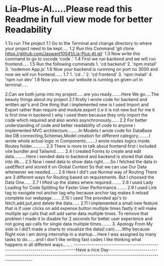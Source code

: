 # Lia-Plus-AI.....Please read this Readme in full view mode for better Readability

1.To run The project
 1.1 Go to the Terminal and change directory to where your project need to be kept.....
 1.2 Run this Command 'git clone https://github.com/Jaswant10041/Lia-Plus-AI.git'
 1.3 Now write this command to go to vscode 'code .'
 1.4 First we run backend and we will run frontend.....
 1.5 Run the following commands 1. 'cd backend' 2. 'npm install' 3. 'nodemon App.js'
 1.6 Now your backend is runnning on port no 3000 and now we will run frontend......
 1.7 1. 'cd ..' 2. 'cd frontend' 3. 'npm install' 4. 'npm run dev'
 1.8 Now you see our website is running on given url in terminal.....
 
2.Can we both jump into my project..... are you ready........Here We go.....The beauty things about my project
  2.1 firstly i wrote code for backend and written api's and One thing that i implemented new is I used Import and Export rather than require and module.export (i.e it is not new but for me it is first time in            backend ) why i used them because they only import the code which required and also works asynchronously......
  2.2 For better understanding of code and better readability of code to anyone i implemented MVC architecture.........In Models I wrote code for DataBase like DB connecting,Schemas,Model creation for different           category.........I wrote whole actual logic in Components........I wrote routes logics inside Routes folder...........
  2.3 There is more to talk about frontend first i included vite bundler and Tailwind.......
  2.4 I created Forms to create and edit data..........Here i sended data to backend and backend is stored that data into db....
  2.5 Now i need data to show data right......So I fetched the data in useEffect and stored it on Global Context So that we can use Our Data whereever we needed......
  2.6 Here I did't use Normal way of Routing There are 3 different ways for Routing based on requirements. But I choosed the Data One......
  2.7 I lifted up the states where required........
  2.8 I used Lady Loading for Code Splitting for Faster User Performance........
  2.9 I used Link tag to navigate not anchor tag why because anchor tag makes it reload complete our webpage.......
  2.10 I used The provided api's to fetch,add,put,and delete the data......
  2.11 I implemented a small new feature that is if user clicks on add expense button multiple times fastly it will make multiple api calls that will add same data multiple times. To remove that problem I made it to disable for 2 seconds for better user experience and not going api calls for single data multiple times........
3. Apology From My side is I did't made a charts to visualize the data(I can)......Why because Right now i am doing internship in a startup....Here I was assigned by many tasks to do.......and I don't like writing fast codes I like thinking what happens in all different ways........
-------------------------------------------------------------------------------Have a nice Day---------------------------------------------------------------------------------------------------------------------
